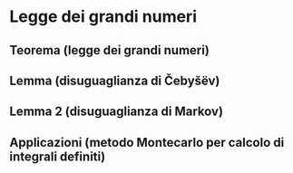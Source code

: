 # Legge dei grandi numeri

## Teorema (legge dei grandi numeri)

## Lemma (disuguaglianza di Čebyšëv)

## Lemma 2 (disuguaglianza di Markov)

## Applicazioni (metodo Montecarlo per calcolo di integrali definiti)
